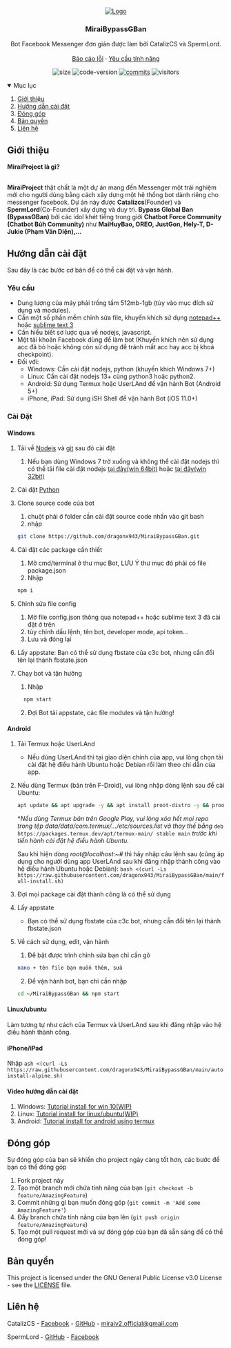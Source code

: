 <br />
<p align="center">
    <a href="https://github.com/miraiPr0ject/miraiv2">
        <img src="https://i.imgur.com/sxW5AWa.png" alt="Logo">
    </a>

<h3 align="center">MiraiBypassGBan</h3>

<p align="center">
    Bot Facebook Messenger đơn giản được làm bởi CatalizCS và SpermLord.
    <br />
    <br />
    <a href="https://github.com/miraiPr0ject/miraiv2/issues">Báo cáo lỗi</a>
    ·
    <a href="https://github.com/miraiPr0ject/miraiv2/pulls">Yêu cầu tính năng</a>
    </p>
</p>

<p align="center">
	<img alt="size" src="https://img.shields.io/github/repo-size/dragonx943/MiraiBypassGBan">
	<img alt="code-version" src="https://img.shields.io/github/package-json/v/dragonx943/MiraiBypassGBan?filename=package.json">
	<a href="https://github.com/miraiPr0ject/miraiv2/commits"><img alt="commits" src="https://img.shields.io/github/commit-activity/m/miraiPr0ject/miraiv2.svg?label=commit&style=flat-square"></a>
    	<img alt="visitors" src="https://visitor-badge.laobi.icu/badge?page_id=miraiPr0ject.miraiv2">
	
</p>

<!-- Mục lục -->
<details open="open">
    <summary>Mục lục</summary>
    <ol>
        <li><a href="#introduce">Giới thiệu</a></li>
        <li><a href="#Installation">Hướng dẫn cài đặt</a></li>
        <li><a href="#contributing">Đóng góp</a></li>
        <li><a href="#license">Bản quyền</a></li>
        <li><a href="#contact">Liên hệ</a></li>
    </ol>
</details>

<!-- ABOUT THE PROJECT -->
## Giới thiệu
<p><strong>MiraiProject là gì?</strong></p>
<br />
<strong>MiraiProject</strong> thật chất là một dự án mang đến Messenger một trải nghiệm mới cho người dùng bằng cách xây dựng một hệ thống bot dành riêng cho messenger facebook. Dự án này được <strong>Catalizcs</strong>(Founder) và <strong>SpermLord</strong>(Co-Founder) xây dựng và duy trì. <strong>Bypass Global Ban (BypassGBan)</strong> bởi các idol khét tiếng trong giới <strong>Chatbot Force Community (Chatbot Bủh Community)</strong> như <strong>MaiHuyBao, OREO, JustGon, Hely-T, D-Jukie (Phạm Văn Diện),...</strong>
</p>

<!-- INSTALLATION -->
## Hướng dẫn cài đặt

Sau đây là các bước cơ bản để có thể cài đặt và vận hành.

### Yêu cầu

- Dung lượng của máy phải trống tầm 512mb-1gb (tùy vào mục đích sử dụng và modules).
- Cần một số phần mềm chỉnh sửa file, khuyến khích sử dụng [notepad++](https://notepad-plus-plus.org/downloads/) hoặc [sublime text 3](https://www.sublimetext.com/3)
- Cần hiểu biết sơ lược qua về nodejs, javascript.
- Một tài khoản Facebook dùng để làm bot (Khuyến khích nên sử dụng acc đã bỏ hoặc không còn sử dụng để tránh mất acc hay acc bị khoá checkpoint).
- Đối với:
    - Windows: Cần cài đặt nodejs, python (khuyến khích Windows 7+)
    - Linux: Cần cài đặt nodejs 13+ cùng python3 hoặc python2.
    - Android: Sử dụng Termux hoặc UserLAnd để vận hành Bot (Android 5+)
    - iPhone, iPad: Sử dụng iSH Shell để vận hành Bot (iOS 11.0+)

### Cài Đặt

#### Windows

1. Tải về [Nodejs](https://nodejs.org/en/) và [git](https://git-scm.com/) sau đó cài đặt
    1. Nếu bạn dùng Windows 7 trở xuống và không thể cài đặt nodejs thì có thể tải file cài đặt nodejs [tại đây(win 64bit)](https://nodejs.org/download/release/v13.14.0/node-v13.14.0-x64.msi) hoặc [tại đây(win 32bit)](https://nodejs.org/download/release/v13.14.0/node-v13.14.0-x86.msi)

2. Cài đặt [Python](https://www.python.org/downloads/windows/)

3. Clone source code của bot
    1. chuột phải ở folder cần cài đặt source code nhấn vào git bash
    2. nhập
    ```sh
    git clone https://github.com/dragonx943/MiraiBypassGBan.git
    ``` 

4. Cài đặt các package cần thiết
    1. Mở cmd/terminal ở thư mục Bot, LƯU Ý thư mục đó phải có file package.json
    2. Nhập
    ```sh
    npm i
    ```

5. Chỉnh sửa file config
    1. Mở file config.json thông qua notepad++ hoặc sublime text 3 đã cài đặt ở trên
    2. tùy chỉnh dấu lệnh, tên bot, developer mode, api token...
    3. Lưu và đóng lại

6. Lấy appstate: Bạn có thể sử dụng fbstate của c3c bot, nhưng cần đổi tên lại thành fbstate.json

7. Chạy bot và tận hưởng
    1. Nhập
    ```sh
      npm start
      ```
    2. Đợi Bot tải appstate, các file modules và tận hưởng!

#### Android

1. Tải Termux hoặc UserLAnd
	- Nếu dùng UserLAnd thì tại giao diện chính của app, vui lòng chọn tải cài đặt hệ điều hành Ubuntu hoặc Debian rồi làm theo chỉ dẫn của app.

2. Nếu dùng Termux (bản trên F-Droid), vui lòng nhập dòng lệnh sau để cài Ubuntu:
    ```sh
    apt update && apt upgrade -y && apt install proot-distro -y && proot-distro install ubuntu && proot-distro login ubuntu
    ```    
   **Nếu dùng Termux bản trên Google Play, vui lòng xóa hết mọi repo trong tệp data/data/com.termux/.../etc/sources.list và thay thế bằng* ```deb https://packages.termux.dev/apt/termux-main/ stable main``` *trước khi tiến hành cài đặt hệ điều hành Ubuntu.*

   Sau khi hiện dòng *root@localhost:~#* thì hãy nhập câu lệnh sau (cũng áp dụng cho người dùng app UserLAnd sau khi đăng nhập thành công vào hệ điều hành Ubuntu hoặc Debian):
    ```bash <(curl -Ls https://raw.githubusercontent.com/dragonx943/MiraiBypassGBan/main/full-install.sh)```

3. Đợi mọi package cài đặt thành công là có thể sử dụng

4. Lấy appstate
    - Bạn có thể sử dụng fbstate của c3c bot, nhưng cần đổi tên lại thành fbstate.json

5. Về cách sử dụng, edit, vận hành
      1. Để bật được trình chỉnh sửa bạn chỉ cần gõ
      ```sh
      nano + tên file bạn muốn thêm, sửa
      ```
      2. Để vận hành bot, bạn chỉ cần nhập
      ```sh
      cd ~/MiraiBypassGBan && npm start
      ```

#### Linux/ubuntu

Làm tương tự như cách của Termux và UserLAnd sau khi đăng nhập vào hệ điều hành thành công.

#### iPhone/iPad

Nhập
    ```
    ash <(curl -Ls https://raw.githubusercontent.com/dragonx943/MiraiBypassGBan/main/autoinstall-alpine.sh)
    ```

#### Video hướng dẫn cài đặt

1. Windows: [Tutorial install for win 10(WIP)]()
2. Linux: [Tutorial install for linux/ubuntu(WIP)]()
3. Android: [Tutorial install for android using termux](https://www.youtube.com/watch?v=xWvzbhA2_jk)


<!-- CONTRIBUTING -->
## Đóng góp

Sự đóng góp của bạn sẽ khiến cho project ngày càng tốt hơn, các bước để bạn có thể đóng góp

1. Fork project này
2. Tạo một branch mới chứa tính năng của bạn (`git checkout -b feature/AmazingFeature`)
3. Commit những gì bạn muốn đóng góp (`git commit -m 'Add some AmazingFeature'`)
4. Đẩy branch chứa tính năng của bạn lên (`git push origin feature/AmazingFeature`)
5. Tạo một pull request mới và sự đóng góp của bạn đã sẵn sàng để có thể đóng góp!

<!-- LICENSE -->
## Bản quyền

This project is licensed under the GNU General Public License v3.0 License - see the [LICENSE](LICENSE) file.

<!-- CONTACT -->
## Liên hệ

CatalizCS - [Facebook](https://facebook.com/CatalizCS) - [GitHub](https://github.com/catalizcs) - miraiv2.official@gmail.com

SpermLord - [GitHub](https://github.com/spermlord) - [Facebook](https://fb.me/MyNameIsSpermLord)

